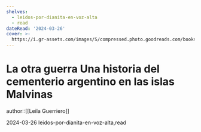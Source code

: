 ```yaml
---
shelves:
  - leidos-por-dianita-en-voz-alta
  - read
dateRead: '2024-03-26'
cover: >-
  https://i.gr-assets.com/images/S/compressed.photo.goodreads.com/books/1616655071l/57521549._SY475_.jpg
---
```

# La otra guerra Una historia del cementerio argentino en las islas Malvinas

author::[[Leila Guerriero]]

2024-03-26
leidos-por-dianita-en-voz-alta,read